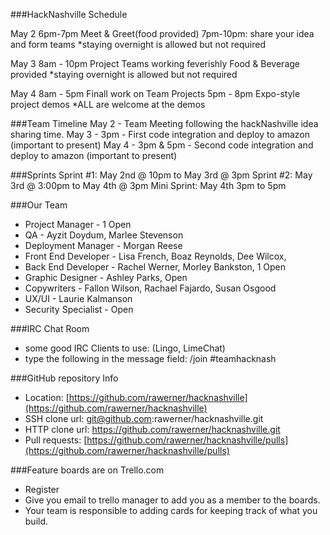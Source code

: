 ###HackNashville Schedule

May 2
6pm-7pm Meet & Greet(food provided)
7pm-10pm: share your idea and form teams
*staying overnight is allowed but not required

May 3
8am - 10pm Project Teams working feverishly
Food & Beverage provided
*staying overnight is allowed but not required

May 4
8am - 5pm Finall work on Team Projects
5pm - 8pm Expo-style project demos
*ALL are welcome at the demos


###Team Timeline
May 2 - Team Meeting following the hackNashville idea sharing time.
May 3 - 3pm - First code integration and deploy to amazon (important to present)
May 4 - 3pm & 5pm - Second code integration and deploy to amazon (important to present)


###Sprints
Sprint #1:  May 2nd @ 10pm to May 3rd @ 3pm
Sprint #2:  May 3rd @ 3:00pm to May 4th @ 3pm
Mini Sprint: May 4th 3pm to 5pm


###Our Team
- Project Manager - 1 Open
- QA - Ayzit Doydum, Marlee Stevenson
- Deployment Manager  - Morgan Reese
- Front End Developer - Lisa French, Boaz Reynolds, Dee Wilcox,
- Back End Developer - Rachel Werner, Morley Bankston, 1 Open
- Graphic Designer - Ashley Parks, Open
- Copywriters - Fallon Wilson, Rachael Fajardo, Susan Osgood
- UX/UI - Laurie Kalmanson
- Security Specialist - Open


###IRC Chat Room
- some good IRC Clients to use: (Lingo, LimeChat)
- type the following in the message field:  /join #teamhacknash


###GitHub repository Info
- Location:  [https://github.com/rawerner/hacknashville](https://github.com/rawerner/hacknashville)
- SSH clone url:  git@github.com:rawerner/hacknashville.git
- HTTP clone url:  https://github.com/rawerner/hacknashville.git
- Pull requests: [https://github.com/rawerner/hacknashville/pulls](https://github.com/rawerner/hacknashville/pulls)


###Feature boards are on Trello.com
- Register
- Give you email to trello manager to add you as a member to the boards.
- Your team is responsible to adding cards for keeping track of what you build.

